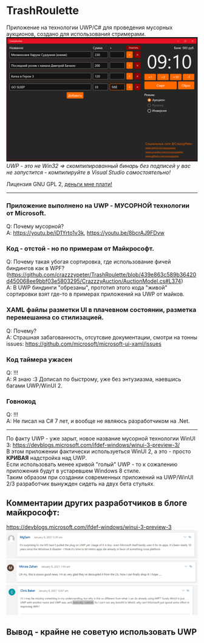 # TrashRoulette

Приложение на технологии UWP/C# для проведения мусорных аукционов, создано для использования стримерами.
![scr](scr.png)
*UWP - это не Win32 => скомпилированный бинарь без подписей у вас не запустится - компилируйте в Visual Studio самостоятельно!*
  
Лицензия GNU GPL 2, [деньги мне плати!](https://www.donationalerts.com/c/crazzzypeter)    
  
---  
  
### Приложение выполнено на UWP - МУСОРНОЙ технологии от Microsoft.  
Q: Почему мусорной?  
A: https://youtu.be/iD1Yrto1v3k, https://youtu.be/8bcrAJ9FDvw
  
### Код - отстой - но по примерам от Майкрософт.  
Q: Почему такая убогая сортировка, где использование фичей биндингов как в WPF?  
(https://github.com/crazzzypeter/TrashRoulette/blob/439e863c589b36420d450068ee9bbf03e5803295/CrazzzyAuction/AuctionModel.cs#L374)  
A: В UWP биндинги "обрезаны", прототип этого кода "живой" сортировки взят где-то в примерах приложений на UWP от майков.
  
### XAML файлы разметки UI в плачевном состоянии, разметка перемешанна со стилизацией.
Q: Почему?  
A: Страшная забагованность, отсутсвие документации, смотри на тонны issues: https://github.com/microsoft/microsoft-ui-xaml/issues
  
### Код таймера ужасен
Q: !!!  
A: Я знаю :3 Дописал по быстрому, уже без энтузиазма, наевшись багами UWP/WinUI 2.  

### Говнокод  
Q: !!!  
A: Не писал на C# 7 лет, и вообще не являюсь разработчиком на .Net.  
    
---

По факту UWP - уже зарыт, новое название мусорной технологии WinUI 3:
https://devblogs.microsoft.com/ifdef-windows/winui-3-preview-3/  
В этом приложении фактически используеться WinUI 2, а это - просто **КРИВАЯ** надстройка над UWP.  
Если использовать менее кривой "голый" UWP - то к сожалению приложения будут в устаревшем Windows 8 стиле.  
Таким образом при создании современных приложений на UWP/WinUI 2/3 разработчик вынужден сидеть на двух бета стульях.  

## Комментарии других разработчиков в блоге майкрософт: 
https://devblogs.microsoft.com/ifdef-windows/winui-3-preview-3
![m1](m1.png)
![m2](m2.png)
![m3](m3.png)

## Вывод - крайне не советую использовать UWP

